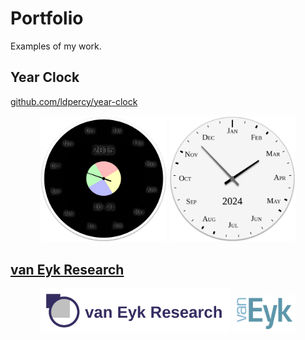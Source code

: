 Portfolio
=========

Examples of my work.



Year Clock
----------

[github.com/ldpercy/year-clock](https://github.com/ldpercy/year-clock)

<p align="middle">
<img src="https://github.com/ldpercy/year-clock/raw/main/image/season-out.svg" alt="Year clock: season-out" width="40%"/>
<img src="https://github.com/ldpercy/year-clock/raw/main/image/wall-clock.svg" alt="Year clock: wall-clock" width="40%" title="yearclock.html?theme=wall-clock&date=2024-02-26"/>
</p>




[van Eyk Research](<van Eyk Research/readme.md>)
------------------------------------------------

<p align="middle">
<img src="van Eyk Research/graphics/vanEykResearch.svg" alt="van Eyk Logo" width="60%"/>
<img src="van Eyk Research/graphics/vanEykLogoNew.svg" alt="van Eyk Logo" width="20%"/>
</p>

